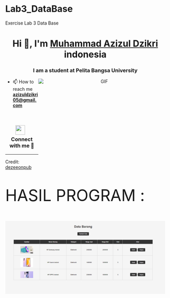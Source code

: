 # Lab3_DataBase
Exercise Lab 3 Data Base
<h1 align="center">Hi 👋, I'm <a href="https://100rabhcsmc.github.io/Me.io/" target="blank">
Muhammad Azizul Dzikri</a> indonesia</h1>
<h3 align="center">I am a student at Pelita Bangsa University </h3>




<a target="_blank" align="center">
  <img align="right" top="500" height="300" width="400" alt="GIF" src="https://media.giphy.com/media/SWoSkN6DxTszqIKEqv/giphy.gif">
</a>

- 📫 How to reach me **azizuldzikri05@gmail.com**

<br/>
<h3 align="center" > <img src="https://media.giphy.com/media/iY8CRBdQXODJSCERIr/giphy.gif" width="30" height="30" style="margin-right: 10px;">Connect with me 🤝 </h3>





---

Credit: [dezeeonpub](https://github.com/dezeeonpub)









<!DOCTYPE html>
<html>
<head>
<title>Title of the document</title>
</head>

<body>
<p style="font-size: 50px;">HASIL PROGRAM : </p>
</body>

</html>




<img src="Ressult.PNG" alt="Alt text" title="ressult">
